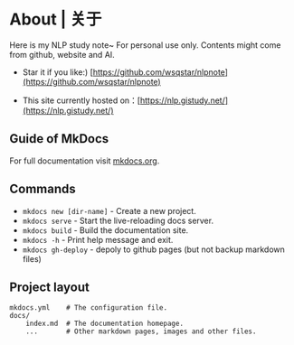 # About | 关于
Here is my NLP study note~
For personal use only.
Contents might come from github, website and AI.

* Star it if you like:) [https://github.com/wsqstar/nlpnote](https://github.com/wsqstar/nlpnote) 

* This site currently hosted on：[https://nlp.gistudy.net/](https://nlp.gistudy.net/)

## Guide of MkDocs

For full documentation visit [mkdocs.org](https://www.mkdocs.org).

## Commands

* `mkdocs new [dir-name]` - Create a new project.
* `mkdocs serve` - Start the live-reloading docs server.
* `mkdocs build` - Build the documentation site.
* `mkdocs -h` - Print help message and exit.
* `mkdocs gh-deploy` - depoly to github pages (but not backup markdown files)

## Project layout

    mkdocs.yml    # The configuration file.
    docs/
        index.md  # The documentation homepage.
        ...       # Other markdown pages, images and other files.
